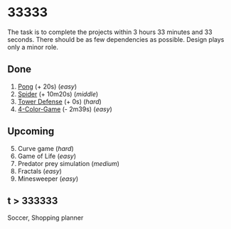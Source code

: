 # 33333

The task is to complete the projects within 3 hours 33 minutes and 33 seconds. There should be as few dependencies as possible. Design plays only a minor role.

## Done
1. [Pong](https://github.com/alexvoedi/33333_pong) (+ 20s) (_easy_)
2. [Spider](https://github.com/alexvoedi/33333_spider) (+ 10m20s) (_middle_)
3. [Tower Defense](https://github.com/alexvoedi/33333_tower-defense) (+ 0s) (_hard_)
4. [4-Color-Game](https://github.com/alexvoedi/33333_4-color-game) (- 2m39s) (_easy_)

## Upcoming

5. Curve game (_hard_)
6. Game of Life (_easy_)
7. Predator prey simulation (_medium_)
8. Fractals (_easy_)
9. Minesweeper (_easy_)

## t > 333333

Soccer, Shopping planner
